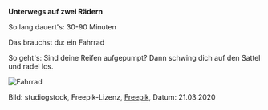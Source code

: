 **Unterwegs auf zwei Rädern**

So lang dauert's: 30-90 Minuten

Das brauchst du: ein Fahrrad

So geht's: Sind deine Reifen aufgepumpt? Dann schwing dich auf den Sattel und radel los.

![Fahrrad](https://image.freepik.com/vektoren-kostenlos/junger-mann-auf-fahrradcharakter_24877-56521.jpg)

Bild: studiogstock, Freepik-Lizenz, [Freepik](https://de.freepik.com/vektoren-kostenlos/junger-mann-auf-fahrradcharakter_5825533.htm#page=1&query=Fahrrad&position=36), Datum: 21.03.2020
